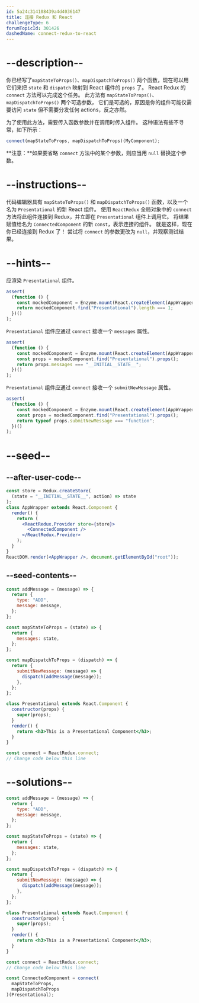 ```yaml
---
id: 5a24c314108439a4d4036147
title: 连接 Redux 和 React
challengeType: 6
forumTopicId: 301426
dashedName: connect-redux-to-react
---
```


# --description--

你已经写了`mapStateToProps()`、`mapDispatchToProps()` 两个函数，现在可以用它们来把 `state` 和 `dispatch` 映射到 React 组件的 `props` 了。 React Redux 的 `connect` 方法可以完成这个任务。 此方法有 `mapStateToProps()`、`mapDispatchToProps()` 两个可选参数， 它们是可选的，原因是你的组件可能仅需要访问 `state` 但不需要分发任何 actions，反之亦然。

为了使用此方法，需要传入函数参数并在调用时传入组件。 这种语法有些不寻常，如下所示：

```js
connect(mapStateToProps, mapDispatchToProps)(MyComponent);
```

**注意：**如果要省略 `connect` 方法中的某个参数，则应当用 `null` 替换这个参数。

# --instructions--

代码编辑器具有 `mapStateToProps()` 和 `mapDispatchToProps()` 函数，以及一个名为 `Presentational` 的新 React 组件。 使用 `ReactRedux` 全局对象中的 `connect` 方法将此组件连接到 Redux，并立即在 `Presentational` 组件上调用它。 将结果赋值给名为 `ConnectedComponent` 的新 `const`，表示连接的组件。 就是这样，现在你已经连接到 Redux 了！ 尝试将 `connect` 的参数更改为 `null`，并观察测试结果。

# --hints--

应渲染 `Presentational` 组件。

```js
assert(
  (function () {
    const mockedComponent = Enzyme.mount(React.createElement(AppWrapper));
    return mockedComponent.find("Presentational").length === 1;
  })()
);
```

`Presentational` 组件应通过 `connect` 接收一个 `messages` 属性。

```js
assert(
  (function () {
    const mockedComponent = Enzyme.mount(React.createElement(AppWrapper));
    const props = mockedComponent.find("Presentational").props();
    return props.messages === "__INITIAL__STATE__";
  })()
);
```

`Presentational` 组件应通过 `connect` 接收一个 `submitNewMessage` 属性。

```js
assert(
  (function () {
    const mockedComponent = Enzyme.mount(React.createElement(AppWrapper));
    const props = mockedComponent.find("Presentational").props();
    return typeof props.submitNewMessage === "function";
  })()
);
```

# --seed--

## --after-user-code--

```jsx
const store = Redux.createStore(
  (state = "__INITIAL__STATE__", action) => state
);
class AppWrapper extends React.Component {
  render() {
    return (
      <ReactRedux.Provider store={store}>
        <ConnectedComponent />
      </ReactRedux.Provider>
    );
  }
}
ReactDOM.render(<AppWrapper />, document.getElementById("root"));
```

## --seed-contents--

```jsx
const addMessage = (message) => {
  return {
    type: "ADD",
    message: message,
  };
};

const mapStateToProps = (state) => {
  return {
    messages: state,
  };
};

const mapDispatchToProps = (dispatch) => {
  return {
    submitNewMessage: (message) => {
      dispatch(addMessage(message));
    },
  };
};

class Presentational extends React.Component {
  constructor(props) {
    super(props);
  }
  render() {
    return <h3>This is a Presentational Component</h3>;
  }
}

const connect = ReactRedux.connect;
// Change code below this line
```

# --solutions--

```jsx
const addMessage = (message) => {
  return {
    type: "ADD",
    message: message,
  };
};

const mapStateToProps = (state) => {
  return {
    messages: state,
  };
};

const mapDispatchToProps = (dispatch) => {
  return {
    submitNewMessage: (message) => {
      dispatch(addMessage(message));
    },
  };
};

class Presentational extends React.Component {
  constructor(props) {
    super(props);
  }
  render() {
    return <h3>This is a Presentational Component</h3>;
  }
}

const connect = ReactRedux.connect;
// Change code below this line

const ConnectedComponent = connect(
  mapStateToProps,
  mapDispatchToProps
)(Presentational);
```

